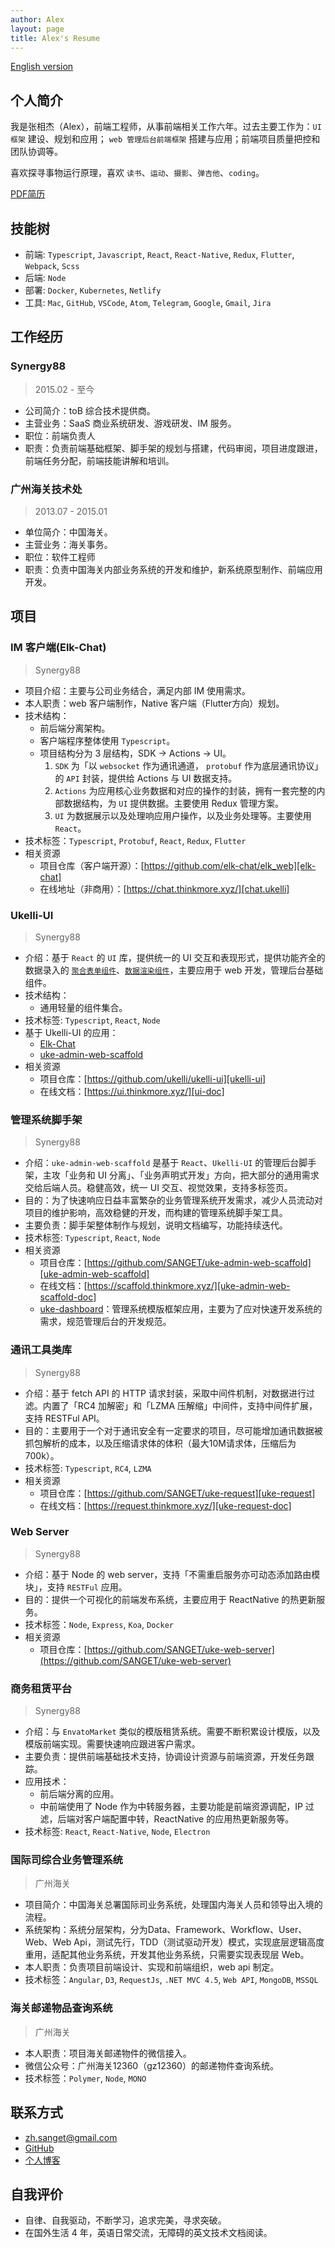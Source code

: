 ```yaml
---
author: Alex
layout: page
title: Alex's Resume
---
```


<escape>
  <div class="no-print simple-nav">
    <a href="/resume_en">English version</a>
  </div>
</escape>

## 个人简介

我是张相杰（Alex），前端工程师，从事前端相关工作六年。过去主要工作为：`UI 框架` 建设、规划和应用； `web 管理后台前端框架` 搭建与应用；前端项目质量把控和团队协调等。

喜欢探寻事物运行原理，喜欢 `读书`、`运动`、`摄影`、`弹吉他`、`coding`。

<escape>
  <div class="no-print">
    <a href="https://cdn.jsdelivr.net/gh/SANGET/gatsby-theme-elk@master/content/assets/other/resume.pdf">PDF简历</a>
  </div>
</escape>

## 技能树

- 前端: `Typescript`, `Javascript`, `React`, `React-Native`, `Redux`, `Flutter`, `Webpack`, `Scss`
- 后端: `Node`
- 部署: `Docker`, `Kubernetes`, `Netlify`
- 工具: `Mac`, `GitHub`, `VSCode`, `Atom`, `Telegram`, `Google`, `Gmail`, `Jira`

## 工作经历

### Synergy88

> 2015.02 - 至今

- 公司简介：toB 综合技术提供商。
- 主营业务：SaaS 商业系统研发、游戏研发、IM 服务。
- 职位：前端负责人
- 职责：负责前端基础框架、脚手架的规划与搭建，代码审阅，项目进度跟进，前端任务分配，前端技能讲解和培训。

### 广州海关技术处

> 2013.07 - 2015.01

- 单位简介：中国海关。
- 主营业务：海关事务。
- 职位：软件工程师
- 职责：负责中国海关内部业务系统的开发和维护，新系统原型制作、前端应用开发。

## 项目

### IM 客户端(Elk-Chat)

> Synergy88

- 项目介绍：主要与公司业务结合，满足内部 IM 使用需求。
- 本人职责：web 客户端制作，Native 客户端（Flutter方向）规划。
- 技术结构：
  - 前后端分离架构。
  - 客户端程序整体使用 `Typescript`。
  - 项目结构分为 3 层结构，SDK -> Actions -> UI。
    1. `SDK` 为「以 `websocket` 作为通讯通道， `protobuf` 作为底层通讯协议」的 `API` 封装，提供给 Actions 与 UI 数据支持。
    2. `Actions` 为应用核心业务数据和对应的操作的封装，拥有一套完整的内部数据结构，为 `UI` 提供数据。主要使用 Redux 管理方案。
    3. `UI` 为数据展示以及处理响应用户操作，以及业务处理等。主要使用 `React`。
- 技术标签：`Typescript`, `Protobuf`, `React`, `Redux`, `Flutter`
- 相关资源
  - 项目仓库（客户端开源）：[https://github.com/elk-chat/elk_web][elk-chat]
  - 在线地址（非商用）：[https://chat.thinkmore.xyz/][chat.ukelli]

### Ukelli-UI

> Synergy88

- 介绍：基于 `React` 的 `UI` 库，提供统一的 UI 交互和表现形式，提供功能齐全的数据录入的 [`聚合表单组件`][form-generator]、[`数据渲染组件`][table-desc]，主要应用于 web 开发，管理后台基础组件。
- 技术结构：
  - 通用轻量的组件集合。
- 技术标签: `Typescript`, `React`, `Node`
- 基于 Ukelli-UI 的应用：
  - [Elk-Chat][elk-chat]
  - [uke-admin-web-scaffold][elk-chat]
- 相关资源
  - 项目仓库：[https://github.com/ukelli/ukelli-ui][ukelli-ui]
  - 在线文档：[https://ui.thinkmore.xyz/][ui-doc]

### 管理系统脚手架

> Synergy88

- 介绍：`uke-admin-web-scaffold` 是基于 `React`、`Ukelli-UI` 的管理后台脚手架，主攻「业务和 UI 分离」、「业务声明式开发」方向，把大部分的通用需求交给后端人员。稳健高效，统一 UI 交互、视觉效果，支持多标签页。
- 目的：为了快速响应日益丰富繁杂的业务管理系统开发需求，减少人员流动对项目的维护影响，高效稳健的开发，而构建的管理系统脚手架工具。
- 主要负责：脚手架整体制作与规划，说明文档编写，功能持续迭代。
- 技术标签: `Typescript`, `React`, `Node`
- 相关资源
  - 项目仓库：[https://github.com/SANGET/uke-admin-web-scaffold][uke-admin-web-scaffold]
  - 在线文档：[https://scaffold.thinkmore.xyz/][uke-admin-web-scaffold-doc]
  - [uke-dashboard][uke-admin-seed]：管理系统模版框架应用，主要为了应对快速开发系统的需求，规范管理后台的开发规范。

### 通讯工具类库

> Synergy88

- 介绍：基于 fetch API 的 HTTP 请求封装，采取中间件机制，对数据进行过滤。内置了「RC4 加解密」和「LZMA 压解缩」中间件，支持中间件扩展，支持 RESTFul API。
- 目的：主要用于一个对于通讯安全有一定要求的项目，尽可能增加通讯数据被抓包解析的成本，以及压缩请求体的体积（最大10M请求体，压缩后为700k）。
- 技术标签: `Typescript`, `RC4`, `LZMA`
- 相关资源
  - 项目仓库：[https://github.com/SANGET/uke-request][uke-request]
  - 在线文档：[https://request.thinkmore.xyz/][uke-request-doc]

### Web Server

> Synergy88

- 介绍：基于 Node 的 web server，支持「不需重启服务亦可动态添加路由模块」，支持 `RESTFul` 应用。
- 目的：提供一个可视化的前端发布系统，主要应用于 ReactNative 的热更新服务。
- 技术标签：`Node`, `Express`, `Koa`, `Docker`
- 相关资源
  - 项目仓库：[https://github.com/SANGET/uke-web-server](https://github.com/SANGET/uke-web-server)

### 商务租赁平台

> Synergy88

- 介绍：与 `EnvatoMarket` 类似的模版租赁系统。需要不断积累设计模版，以及模版前端实现。需要快速响应跟进客户需求。
- 主要负责：提供前端基础技术支持，协调设计资源与前端资源，开发任务跟踪。
- 应用技术：
  - 前后端分离的应用。
  - 中前端使用了 Node 作为中转服务器，主要功能是前端资源调配，IP 过滤，后端对客户端配置中转，ReactNative 的应用热更新服务等。
- 技术标签: `React`, `React-Native`, `Node`, `Electron`

### 国际司综合业务管理系统

> 广州海关

- 项目简介：中国海关总署国际司业务系统，处理国内海关人员和领导出入境的流程。
- 系统架构：系统分层架构，分为Data、Framework、Workflow、User、Web、Web Api，测试先行，TDD（测试驱动开发）模式，实现底层逻辑高度重用，适配其他业务系统，开发其他业务系统，只需要实现表现层 Web。
- 本人职责：负责项目前端设计、实现和前端组织，web api 制定。
- 技术标签：`Angular`, `D3`, `RequestJs`, `.NET MVC 4.5`, `Web API`, `MongoDB`, `MSSQL`

### 海关邮递物品查询系统

> 广州海关

- 本人职责：项目海关邮递物件的微信接入。
- 微信公众号：广州海关12360（gz12360）的邮递物件查询系统。
- 技术标签：`Polymer`, `Node`, `MONO`

## 联系方式

- <a href="mailto:zh.sanget@gmail.com" target="_top">zh.sanget@gmail.com</a>
- <a href="https://github.com/SANGET" target="_blank">GitHub</a>
- [个人博客](https://thinkmore.xyz/)

<!-- ## 教育经历

- 广东轻工职业技术学院 -->

## 自我评价

- 自律、自我驱动，不断学习，追求完美，寻求突破。
- 在国外生活 4 年，英语日常交流，无障碍的英文技术文档阅读。

[uke-request]: https://github.com/SANGET/uke-request
[basic-helper]: https://github.com/SANGET/basic-helper
[ukelli-ui]: https://github.com/ukelli/ukelli-ui
[uke-admin-web-scaffold]: https://github.com/SANGET/uke-admin-web-scaffold
[uke-admin-seed]: https://github.com/SANGET/uke-admin-seed
[elk-chat]: https://github.com/elk-chat/elk_web
[chat.ukelli]: https://chat.thinkmore.xyz/

[uke-admin-web-scaffold-doc]: https://scaffold.thinkmore.xyz/
[uke-dashboard-doc]: https://admin.thinkmore.xyz/
[ui-doc]: https://ui.thinkmore.xyz/
[uke-request-doc]: https://request.thinkmore.xyz/
[request-doc]: https://request.thinkmore.xyz/
[basic-doc]: https://basic.thinkmore.xyz/

[form-generator]: https://thinkmore.xyz/%E5%9F%BA%E4%BA%8Ereact%E6%89%93%E9%80%A0%E6%9B%B4%E5%A5%BD%E7%94%A8%E7%9A%84%E8%81%9A%E5%90%88%E8%A1%A8%E5%8D%95
[table-desc]: https://ui.thinkmore.xyz/Table
